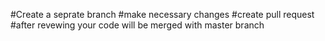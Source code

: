 #Create a seprate branch 
#make necessary changes
#create pull request
#after revewing your code will be merged with master branch
